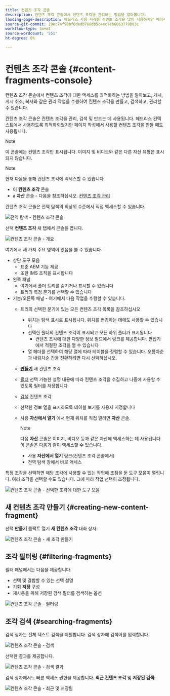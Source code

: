 ```yaml
---
title: 컨텐츠 조각 콘솔
description: 컨텐츠 조각 콘솔에서 컨텐츠 조각을 관리하는 방법을 알아봅니다.
landing-page-description: 헤드리스 사용 사례용 컨텐츠 조각을 많이 사용하지만 페이지 작성 시에도 사용되는 컨텐츠 조각 콘솔에서 컨텐츠 조각을 관리하는 방법을 알아봅니다.
source-git-commit: 19ec74f98bf0dedb768db5c4ec7eb6063779b03c
workflow-type: tm+mt
source-wordcount: '551'
ht-degree: 0%

---
```


# 컨텐츠 조각 콘솔  {#content-fragments-console}

컨텐츠 조각 콘솔에서 컨텐츠 조각에 대한 액세스를 최적화하는 방법을 알아보고, 게시, 게시 취소, 복사와 같은 관리 작업을 수행하여 컨텐츠 조각을 만들고, 검색하고, 관리할 수 있습니다.

컨텐츠 조각 콘솔은 컨텐츠 조각을 관리, 검색 및 만드는 데 사용됩니다. 헤드리스 컨텍스트에서 사용하도록 최적화되었지만 페이지 작성에서 사용할 컨텐츠 조각을 만들 때도 사용됩니다.

>[!NOTE]
>
>이 콘솔에는 컨텐츠 조각만 표시됩니다. 이미지 및 비디오와 같은 다른 자산 유형은 표시되지 않습니다.

>[!NOTE]
>
>현재 다음을 통해 컨텐츠 조각에 액세스할 수 있습니다.
>
>* 이 **컨텐츠 조각** 콘솔
>* a **자산** 콘솔 - 다음을 참조하십시오. [컨텐츠 조각 관리](/help/assets/content-fragments/content-fragments-managing.md)


컨텐츠 조각 콘솔은 전역 탐색의 최상위 수준에서 직접 액세스할 수 있습니다.

![전역 탐색 - 컨텐츠 조각 콘솔](assets/cfc-global-navigation.png)

선택 **컨텐츠 조각** 새 탭에서 콘솔을 엽니다.

![컨텐츠 조각 콘솔 - 개요](assets/cfc-console-overview.png)

여기에서 세 가지 주요 영역이 있음을 볼 수 있습니다.

* 상단 도구 모음
   * 표준 AEM 기능 제공
   * 또한 IMS 조직을 표시합니다
* 왼쪽 패널
   * 여기에서 폴더 트리를 숨기거나 표시할 수 있습니다
   * 트리의 특정 분기를 선택할 수 있습니다
* 기본/오른쪽 패널 - 여기에서 다음 작업을 수행할 수 있습니다.
   * 트리의 선택한 분기에 있는 모든 컨텐츠 조각 목록을 참조하십시오
      * 위치는 탐색 표시로 표시됩니다. 위치를 변경하는 데에도 사용할 수 있습니다
      * 선택한 폴더의 컨텐츠 조각이 표시되고 모든 하위 폴더가 표시됩니다
         * 컨텐츠 조각에 대한 다양한 정보 필드에서 링크를 제공합니다. 편집기에서 적절한 조각을 열 수 있습니다
      * 열 헤더를 선택하여 해당 열에 따라 테이블을 정렬할 수 있습니다. 오름차순과 내림차순 간을 전환하려면 다시 선택하십시오.
   * **[만들기](#creating-new-content-fragment)** 새 컨텐츠 조각
   * [필터](#filtering-fragments) 선택 가능한 설명 내용에 따라 컨텐츠 조각을 수집하고 나중에 사용할 수 있도록 필터를 저장합니다
   * [검색](#searching-fragments) 컨텐츠 조각
   * 선택한 정보 열을 표시하도록 테이블 보기를 사용자 지정합니다
   * 사용 **자산에서 열기** 에서 현재 위치를 직접 열려면 **자산** 콘솔.

      >[!NOTE]
      >
      >다음 **자산** 콘솔은 이미지, 비디오 등과 같은 자산에 액세스하는 데 사용됩니다.  이 콘솔은 다음과 같이 액세스할 수 있습니다.
      >
      >* 사용 **자산에서 열기** 링크(컨텐츠 조각 콘솔에서)
      >* 전역 탐색 창에서 바로 액세스


특정 조각을 선택하면 해당 조각에 사용할 수 있는 작업에 초점을 둔 도구 모음이 열립니다. 여러 조각을 선택할 수도 있습니다. 그에 따라 작업 선택이 조정됩니다.

![컨텐츠 조각 콘솔 - 선택한 조각에 대한 도구 모음](assets/cfc-fragment-toolbar.png)

## 새 컨텐츠 조각 만들기 {#creating-new-content-fragment}

선택 **만들기** 콤팩트 열기 **새 컨텐츠 조각** 대화 상자:

![컨텐츠 조각 콘솔 - 새 조각 만들기](assets/cfc-console-create.png)

## 조각 필터링 {#filtering-fragments}

필터 패널에서는 다음을 제공합니다.

* 선택 및 결합할 수 있는 선택 설명
* 기회 **저장** 구성
* 재사용을 위해 저장된 검색 필터를 검색하는 옵션

![컨텐츠 조각 콘솔 - 필터링](assets/cfc-console-filter.png)

## 조각 검색 {#searching-fragments}

검색 상자는 전체 텍스트 검색을 지원합니다. 검색 상자에 검색어를 입력합니다.

![컨텐츠 조각 콘솔 - 검색](assets/cfc-console-search-01.png)

선택한 결과를 제공합니다.

![컨텐츠 조각 콘솔 - 검색 결과](assets/cfc-console-search-02.png)

검색 상자에서도 빠른 액세스 권한을 제공합니다. **최근 컨텐츠 조각** 및 **저장된 검색**:

![컨텐츠 조각 콘솔 - 최근 및 저장됨](assets/cfc-console-search-03.png)
